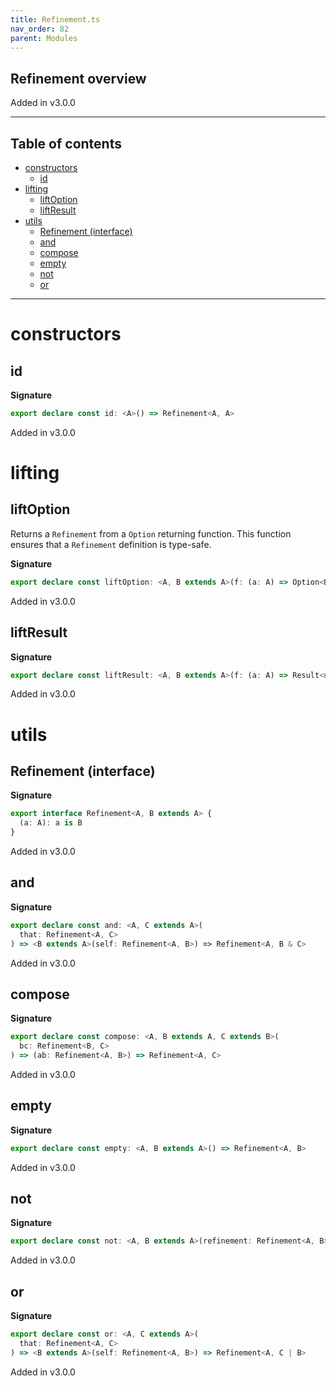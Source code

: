 ```yaml
---
title: Refinement.ts
nav_order: 82
parent: Modules
---
```


## Refinement overview

Added in v3.0.0

---

<h2 class="text-delta">Table of contents</h2>

- [constructors](#constructors)
  - [id](#id)
- [lifting](#lifting)
  - [liftOption](#liftoption)
  - [liftResult](#liftresult)
- [utils](#utils)
  - [Refinement (interface)](#refinement-interface)
  - [and](#and)
  - [compose](#compose)
  - [empty](#empty)
  - [not](#not)
  - [or](#or)

---

# constructors

## id

**Signature**

```ts
export declare const id: <A>() => Refinement<A, A>
```

Added in v3.0.0

# lifting

## liftOption

Returns a `Refinement` from a `Option` returning function.
This function ensures that a `Refinement` definition is type-safe.

**Signature**

```ts
export declare const liftOption: <A, B extends A>(f: (a: A) => Option<B>) => Refinement<A, B>
```

Added in v3.0.0

## liftResult

**Signature**

```ts
export declare const liftResult: <A, B extends A>(f: (a: A) => Result<unknown, B>) => Refinement<A, B>
```

Added in v3.0.0

# utils

## Refinement (interface)

**Signature**

```ts
export interface Refinement<A, B extends A> {
  (a: A): a is B
}
```

Added in v3.0.0

## and

**Signature**

```ts
export declare const and: <A, C extends A>(
  that: Refinement<A, C>
) => <B extends A>(self: Refinement<A, B>) => Refinement<A, B & C>
```

Added in v3.0.0

## compose

**Signature**

```ts
export declare const compose: <A, B extends A, C extends B>(
  bc: Refinement<B, C>
) => (ab: Refinement<A, B>) => Refinement<A, C>
```

Added in v3.0.0

## empty

**Signature**

```ts
export declare const empty: <A, B extends A>() => Refinement<A, B>
```

Added in v3.0.0

## not

**Signature**

```ts
export declare const not: <A, B extends A>(refinement: Refinement<A, B>) => Refinement<A, Exclude<A, B>>
```

Added in v3.0.0

## or

**Signature**

```ts
export declare const or: <A, C extends A>(
  that: Refinement<A, C>
) => <B extends A>(self: Refinement<A, B>) => Refinement<A, C | B>
```

Added in v3.0.0
